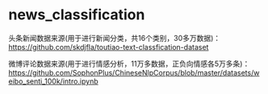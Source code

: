 # news_classification

头条新闻数据来源(用于进行新闻分类，共16个类别，30多万数据)：https://github.com/skdjfla/toutiao-text-classfication-dataset


微博评论数据来源(用于进行情感分析，11万多数据，正负向情感各5万多条)：https://github.com/SophonPlus/ChineseNlpCorpus/blob/master/datasets/weibo_senti_100k/intro.ipynb

